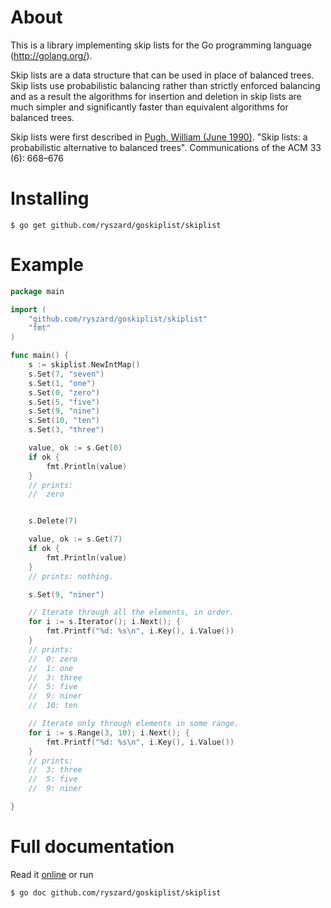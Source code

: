 About
=====

This is a library implementing skip lists for the Go programming
language (http://golang.org/).

Skip lists are a data structure that can be used in place of
balanced trees. Skip lists use probabilistic balancing rather than
strictly enforced balancing and as a result the algorithms for
insertion and deletion in skip lists are much simpler and
significantly faster than equivalent algorithms for balanced trees.

Skip lists were first described in
[Pugh, William (June 1990)](ftp://ftp.cs.umd.edu/pub/skipLists/skiplists.pdf). "Skip
lists: a probabilistic alternative to balanced trees". Communications
of the ACM 33 (6): 668–676

Installing
==========

    $ go get github.com/ryszard/goskiplist/skiplist
	
Example
=======

```go
package main

import (
	"github.com/ryszard/goskiplist/skiplist"
	"fmt"
)

func main() {
	s := skiplist.NewIntMap()
	s.Set(7, "seven")
	s.Set(1, "one")
	s.Set(0, "zero")
	s.Set(5, "five")
	s.Set(9, "nine")
	s.Set(10, "ten")
	s.Set(3, "three")

	value, ok := s.Get(0)
	if ok {
		fmt.Println(value)
	}
	// prints: 
	//	zero


	s.Delete(7)

	value, ok := s.Get(7)
	if ok {
		fmt.Println(value)
	}
	// prints: nothing.

	s.Set(9, "niner")

	// Iterate through all the elements, in order.
	for i := s.Iterator(); i.Next(); {
		fmt.Printf("%d: %s\n", i.Key(), i.Value())
	}
	// prints: 
	//	0: zero
	// 	1: one
	// 	3: three
	// 	5: five
	// 	9: niner
	// 	10: ten

	// Iterate only through elements in some range.
	for i := s.Range(3, 10); i.Next(); {
		fmt.Printf("%d: %s\n", i.Key(), i.Value())
	}
	// prints: 
	// 	3: three
	// 	5: five
	// 	9: niner

}
```

Full documentation
==================

Read it [online](http://go.pkgdoc.org/github.com/ryszard/goskiplist/skiplist) or run 

    $ go doc github.com/ryszard/goskiplist/skiplist
